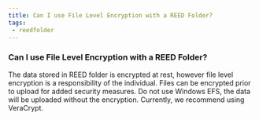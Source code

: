 ```yaml
---
title: Can I use File Level Encryption with a REED Folder?
tags:
 - reedfolder
---
```


### Can I use File Level Encryption with a REED Folder?

The data stored in REED folder is encrypted at rest, however file level encryption is a responsibility of the individual. Files can be encrypted prior to upload for added security measures. Do not use Windows EFS, the data will be uploaded without the encryption. Currently, we recommend using VeraCrypt. 
